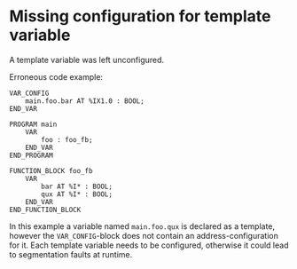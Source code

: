 # Missing configuration for template variable

A template variable was left unconfigured.

Erroneous code example:
```iecst
VAR_CONFIG
    main.foo.bar AT %IX1.0 : BOOL;
END_VAR

PROGRAM main
    VAR
        foo : foo_fb;
    END_VAR
END_PROGRAM

FUNCTION_BLOCK foo_fb
    VAR
        bar AT %I* : BOOL;
        qux AT %I* : BOOL;
    END_VAR
END_FUNCTION_BLOCK
```

In this example a variable named `main.foo.qux` is declared as a template, however the `VAR_CONFIG`-block does not contain
an address-configuration for it. Each template variable needs to be configured, otherwise it could lead to segmentation faults at runtime.